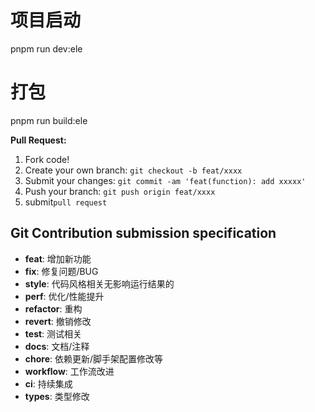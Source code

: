 # 项目启动

pnpm run dev:ele

# 打包

pnpm run build:ele

**Pull Request:**

1. Fork code!
2. Create your own branch: `git checkout -b feat/xxxx`
3. Submit your changes: `git commit -am 'feat(function): add xxxxx'`
4. Push your branch: `git push origin feat/xxxx`
5. submit`pull request`

## Git Contribution submission specification

- **feat**: 增加新功能
- **fix**: 修复问题/BUG
- **style**: 代码风格相关无影响运行结果的
- **perf**: 优化/性能提升
- **refactor**: 重构
- **revert**: 撤销修改
- **test**: 测试相关
- **docs**: 文档/注释
- **chore**: 依赖更新/脚手架配置修改等
- **workflow**: 工作流改进
- **ci**: 持续集成
- **types**: 类型修改
